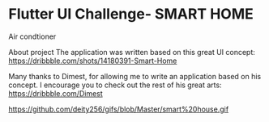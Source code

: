 # Flutter UI Challenge- SMART HOME

Air condtioner

About project
The application was written based on this great UI concept: https://dribbble.com/shots/14180391-Smart-Home

Many thanks to Dimest, for allowing me to write an application based on his concept. I encourage you to check out the rest of his great arts: https://dribbble.com/Dimest

https://github.com/deity256/gifs/blob/Master/smart%20house.gif
